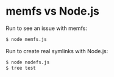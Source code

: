 memfs vs Node.js
===================

Run to see an issue with memfs:
```bash
$ node memfs.js
```

Run to create real symlinks with Node.js:
```bash
$ node nodefs.js
$ tree test
```
